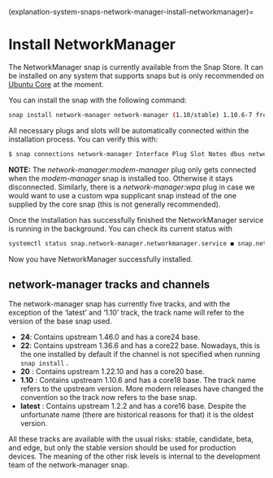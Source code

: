 (explanation-system-snaps-network-manager-install-networkmanager)=
# Install NetworkManager


The NetworkManager snap is currently available from the Snap Store. It can be installed on any system that supports snaps but is only recommended on [Ubuntu Core](https://www.ubuntu.com/core) at the moment.

You can install the snap with the following command:
```bash
snap install network-manager network-manager (1.10/stable) 1.10.6-7 from Canonical✓ installed
```
All necessary plugs and slots will be automatically connected within the installation process. You can verify this with:
```bash
$ snap connections network-manager Interface Plug Slot Notes dbus network-manager:wpa - - firewall-control network-manager:firewall-control :firewall-control - hardware-observe network-manager:hardware-observe :hardware-observe - login-session-observe network-manager:login-session-observe :login-session-observe - modem-manager network-manager:modem-manager modem-manager:service - network network-manager:network :network - network-manager network-manager:nmcli network-manager:service - network-observe network-manager:network-observe :network-observe - network-setup-control network-manager:network-setup-control :network-setup-control - network-setup-observe network-manager:network-setup-observe :network-setup-observe - ppp network-manager:ppp :ppp -
```
**NOTE:**  The  *network-manager:modem-manager*  plug only gets connected when the  *modem-manager*  snap is installed too. Otherwise it stays disconnected. Similarly, there is a  *network-manager:wpa*  plug in case we would want to use a custom wpa supplicant snap instead of the one supplied by the core snap (this is not generally recommended).

Once the installation has successfully finished the NetworkManager service is running in the background. You can check its current status with
```bash
systemctl status snap.network-manager.networkmanager.service ● snap.network-manager.networkmanager.service - Service for snap application network-manager.networkmanager Loaded: loaded (/etc/systemd/system/snap.network-manager.networkmanager.service; enabled; vendor preset: enabled) Active: active (running) since Thu 2020-07-09 10:19:01 UTC; 6min ago Main PID: 2850 (NetworkManager) Tasks: 3 (limit: 569) CGroup: /system.slice/snap.network-manager.networkmanager.service └─2850 /snap/network-manager/564/usr/sbin/NetworkManager --config-dir=/var/snap/network-manager/564/conf.d/ --config=/snap/network-manager/564/etc/NetworkManager/NetworkManager.conf --log-level=INFO --no-daemon
```
Now you have NetworkManager successfully installed.

## network-manager tracks and channels

The network-manager snap has currently five tracks, and with the exception of the ‘latest’ and ‘1.10’ track, the track name will refer to the version of the base snap used.

* **24**: Contains upstream 1.46.0 and has a core24 base.
* **22**: Contains upstream 1.36.6 and has a core22 base. Nowadays, this is the one installed by default if the channel is not specified when running `snap install` .
* **20** : Contains upstream 1.22.10 and has a core20 base.
* **1.10** : Contains upstream 1.10.6 and has a core18 base. The track name refers to the upstream version. More modern releases have changed the convention so the track now refers to the base snap.
* **latest** : Contains upstream 1.2.2 and has a core16 base. Despite the unfortunate name (there are historical reasons for that) it is the oldest version.

All these tracks are available with the usual risks: stable, candidate, beta, and edge, but only the stable version should be used for production devices. The meaning of the other risk levels is internal to the development team of the network-manager snap.

